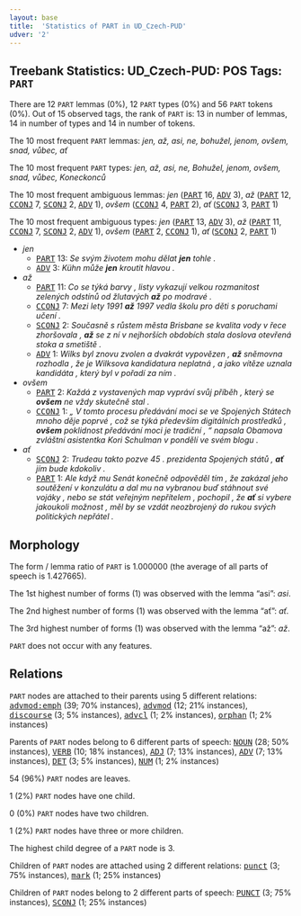 ```yaml
---
layout: base
title:  'Statistics of PART in UD_Czech-PUD'
udver: '2'
---
```


## Treebank Statistics: UD_Czech-PUD: POS Tags: `PART`

There are 12 `PART` lemmas (0%), 12 `PART` types (0%) and 56 `PART` tokens (0%).
Out of 15 observed tags, the rank of `PART` is: 13 in number of lemmas, 14 in number of types and 14 in number of tokens.

The 10 most frequent `PART` lemmas: <em>jen, až, asi, ne, bohužel, jenom, ovšem, snad, vůbec, ať</em>

The 10 most frequent `PART` types:  <em>jen, až, asi, ne, Bohužel, jenom, ovšem, snad, vůbec, Koneckonců</em>

The 10 most frequent ambiguous lemmas: <em>jen</em> (<tt><a href="cs_pud-pos-PART.html">PART</a></tt> 16, <tt><a href="cs_pud-pos-ADV.html">ADV</a></tt> 3), <em>až</em> (<tt><a href="cs_pud-pos-PART.html">PART</a></tt> 12, <tt><a href="cs_pud-pos-CCONJ.html">CCONJ</a></tt> 7, <tt><a href="cs_pud-pos-SCONJ.html">SCONJ</a></tt> 2, <tt><a href="cs_pud-pos-ADV.html">ADV</a></tt> 1), <em>ovšem</em> (<tt><a href="cs_pud-pos-CCONJ.html">CCONJ</a></tt> 4, <tt><a href="cs_pud-pos-PART.html">PART</a></tt> 2), <em>ať</em> (<tt><a href="cs_pud-pos-SCONJ.html">SCONJ</a></tt> 3, <tt><a href="cs_pud-pos-PART.html">PART</a></tt> 1)

The 10 most frequent ambiguous types:  <em>jen</em> (<tt><a href="cs_pud-pos-PART.html">PART</a></tt> 13, <tt><a href="cs_pud-pos-ADV.html">ADV</a></tt> 3), <em>až</em> (<tt><a href="cs_pud-pos-PART.html">PART</a></tt> 11, <tt><a href="cs_pud-pos-CCONJ.html">CCONJ</a></tt> 7, <tt><a href="cs_pud-pos-SCONJ.html">SCONJ</a></tt> 2, <tt><a href="cs_pud-pos-ADV.html">ADV</a></tt> 1), <em>ovšem</em> (<tt><a href="cs_pud-pos-PART.html">PART</a></tt> 2, <tt><a href="cs_pud-pos-CCONJ.html">CCONJ</a></tt> 1), <em>ať</em> (<tt><a href="cs_pud-pos-SCONJ.html">SCONJ</a></tt> 2, <tt><a href="cs_pud-pos-PART.html">PART</a></tt> 1)


* <em>jen</em>
  * <tt><a href="cs_pud-pos-PART.html">PART</a></tt> 13: <em>Se svým životem mohu dělat <b>jen</b> tohle .</em>
  * <tt><a href="cs_pud-pos-ADV.html">ADV</a></tt> 3: <em>Kühn může <b>jen</b> kroutit hlavou .</em>
* <em>až</em>
  * <tt><a href="cs_pud-pos-PART.html">PART</a></tt> 11: <em>Co se týká barvy , listy vykazují velkou rozmanitost zelených odstínů od žlutavých <b>až</b> po modravé .</em>
  * <tt><a href="cs_pud-pos-CCONJ.html">CCONJ</a></tt> 7: <em>Mezi lety 1991 <b>až</b> 1997 vedla školu pro děti s poruchami učení .</em>
  * <tt><a href="cs_pud-pos-SCONJ.html">SCONJ</a></tt> 2: <em>Současně s růstem města Brisbane se kvalita vody v řece zhoršovala , <b>až</b> se z ní v nejhorších obdobích stala doslova otevřená stoka a smetiště .</em>
  * <tt><a href="cs_pud-pos-ADV.html">ADV</a></tt> 1: <em>Wilks byl znovu zvolen a dvakrát vypovězen , <b>až</b> sněmovna rozhodla , že je Wilksova kandidatura neplatná , a jako vítěze uznala kandidáta , který byl v pořadí za ním .</em>
* <em>ovšem</em>
  * <tt><a href="cs_pud-pos-PART.html">PART</a></tt> 2: <em>Každá z vystavených map vypráví svůj příběh , který se <b>ovšem</b> ne vždy skutečně stal .</em>
  * <tt><a href="cs_pud-pos-CCONJ.html">CCONJ</a></tt> 1: <em>„ V tomto procesu předávání moci se ve Spojených Státech mnoho děje poprvé , což se týká především digitálních prostředků , <b>ovšem</b> poklidnost předávání moci je tradiční , “ napsala Obamova zvláštní asistentka Kori Schulman v pondělí ve svém blogu .</em>
* <em>ať</em>
  * <tt><a href="cs_pud-pos-SCONJ.html">SCONJ</a></tt> 2: <em>Trudeau takto pozve 45 . prezidenta Spojených států , <b>ať</b> jím bude kdokoliv .</em>
  * <tt><a href="cs_pud-pos-PART.html">PART</a></tt> 1: <em>Ale když mu Senát konečně odpověděl tím , že zakázal jeho soutěžení v konzulátu a dal mu na vybranou buď stáhnout své vojáky , nebo se stát veřejným nepřítelem , pochopil , že <b>ať</b> si vybere jakoukoli možnost , měl by se vzdát neozbrojený do rukou svých politických nepřátel .</em>

## Morphology

The form / lemma ratio of `PART` is 1.000000 (the average of all parts of speech is 1.427665).

The 1st highest number of forms (1) was observed with the lemma “asi”: <em>asi</em>.

The 2nd highest number of forms (1) was observed with the lemma “ať”: <em>ať</em>.

The 3rd highest number of forms (1) was observed with the lemma “až”: <em>až</em>.

`PART` does not occur with any features.


## Relations

`PART` nodes are attached to their parents using 5 different relations: <tt><a href="cs_pud-dep-advmod-emph.html">advmod:emph</a></tt> (39; 70% instances), <tt><a href="cs_pud-dep-advmod.html">advmod</a></tt> (12; 21% instances), <tt><a href="cs_pud-dep-discourse.html">discourse</a></tt> (3; 5% instances), <tt><a href="cs_pud-dep-advcl.html">advcl</a></tt> (1; 2% instances), <tt><a href="cs_pud-dep-orphan.html">orphan</a></tt> (1; 2% instances)

Parents of `PART` nodes belong to 6 different parts of speech: <tt><a href="cs_pud-pos-NOUN.html">NOUN</a></tt> (28; 50% instances), <tt><a href="cs_pud-pos-VERB.html">VERB</a></tt> (10; 18% instances), <tt><a href="cs_pud-pos-ADJ.html">ADJ</a></tt> (7; 13% instances), <tt><a href="cs_pud-pos-ADV.html">ADV</a></tt> (7; 13% instances), <tt><a href="cs_pud-pos-DET.html">DET</a></tt> (3; 5% instances), <tt><a href="cs_pud-pos-NUM.html">NUM</a></tt> (1; 2% instances)

54 (96%) `PART` nodes are leaves.

1 (2%) `PART` nodes have one child.

0 (0%) `PART` nodes have two children.

1 (2%) `PART` nodes have three or more children.

The highest child degree of a `PART` node is 3.

Children of `PART` nodes are attached using 2 different relations: <tt><a href="cs_pud-dep-punct.html">punct</a></tt> (3; 75% instances), <tt><a href="cs_pud-dep-mark.html">mark</a></tt> (1; 25% instances)

Children of `PART` nodes belong to 2 different parts of speech: <tt><a href="cs_pud-pos-PUNCT.html">PUNCT</a></tt> (3; 75% instances), <tt><a href="cs_pud-pos-SCONJ.html">SCONJ</a></tt> (1; 25% instances)

